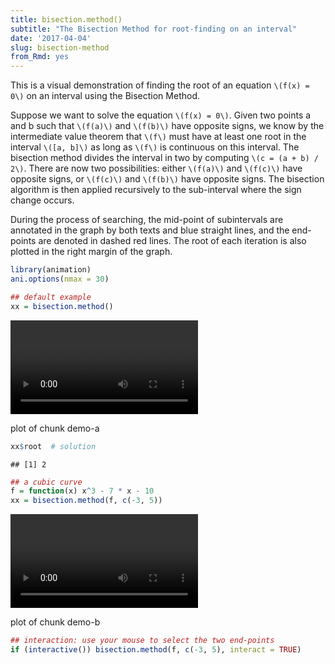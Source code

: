 ```yaml
---
title: bisection.method()
subtitle: "The Bisection Method for root-finding on an interval"
date: '2017-04-04'
slug: bisection-method
from_Rmd: yes
---
```


This is a visual demonstration of finding the root of an equation `\(f(x) = 0\)` on an interval using the Bisection Method.

Suppose we want to solve the equation `\(f(x) = 0\)`. Given two points a and
b such that `\(f(a)\)` and `\(f(b)\)` have opposite signs, we know by the
intermediate value theorem that `\(f\)` must have at least one root in the
interval `\([a, b]\)` as long as `\(f\)` is continuous on this interval. The
bisection method divides the interval in two by computing `\(c = (a + b) / 2\)`. There are now two possibilities: either `\(f(a)\)` and `\(f(c)\)` have
opposite signs, or `\(f(c)\)` and `\(f(b)\)` have opposite signs. The
bisection algorithm is then applied recursively to the sub-interval where the
sign change occurs.

During the process of searching, the mid-point of subintervals are annotated
in the graph by both texts and blue straight lines, and the end-points are
denoted in dashed red lines. The root of each iteration is also plotted in
the right margin of the graph.

 

```r
library(animation)
ani.options(nmax = 30)

## default example
xx = bisection.method()
```

<video controls loop autoplay><source src="https://assets.yihui.name/figures/animation/example/bisection-method/demo-a.mp4" /><p>plot of chunk demo-a</p></video>

```r
xx$root  # solution
```

```
## [1] 2
```
 

```r
## a cubic curve
f = function(x) x^3 - 7 * x - 10
xx = bisection.method(f, c(-3, 5))
```

<video controls loop autoplay><source src="https://assets.yihui.name/figures/animation/example/bisection-method/demo-b.mp4" /><p>plot of chunk demo-b</p></video>



```r
## interaction: use your mouse to select the two end-points
if (interactive()) bisection.method(f, c(-3, 5), interact = TRUE)
```
